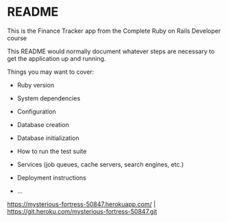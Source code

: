 # README
This is the Finance Tracker app from the Complete Ruby on Rails Developer course

This README would normally document whatever steps are necessary to get the
application up and running.

Things you may want to cover:

* Ruby version

* System dependencies

* Configuration

* Database creation

* Database initialization

* How to run the test suite

* Services (job queues, cache servers, search engines, etc.)

* Deployment instructions

* ...

https://mysterious-fortress-50847.herokuapp.com/ | https://git.heroku.com/mysterious-fortress-50847.git

